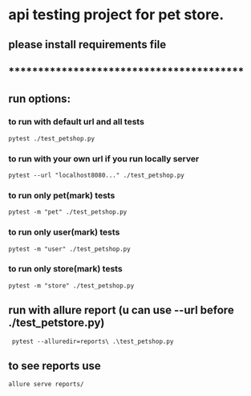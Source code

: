 # api testing project for pet store.

## please install requirements file
## ****************************************
## run options:
### to run with default url and all tests 
```commandline
pytest ./test_petshop.py 
```
### to run with your own url if you run locally server
```commandline
pytest --url "localhost8080..." ./test_petshop.py
```
### to run only pet(mark) tests 
```commandline
pytest -m "pet" ./test_petshop.py  
```
### to run only user(mark) tests 
```commandline
pytest -m "user" ./test_petshop.py  
```
### to run only store(mark) tests 
```commandline
pytest -m "store" ./test_petshop.py 
```
## run with allure report (u can use --url before ./test_petstore.py)
```commandline
 pytest --alluredir=reports\ .\test_petshop.py

```
## to see reports use
```commandline
allure serve reports/
```